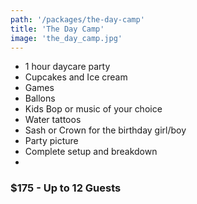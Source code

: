 ```yaml
---
path: '/packages/the-day-camp'
title: 'The Day Camp'
image: 'the_day_camp.jpg'
---
```


* 1 hour daycare party
* Cupcakes and Ice cream
* Games
* Ballons
* Kids Bop or music of your choice
* Water tattoos
* Sash or Crown for the birthday girl/boy
* Party picture
* Complete setup and breakdown
* 
### $175 - Up to 12 Guests